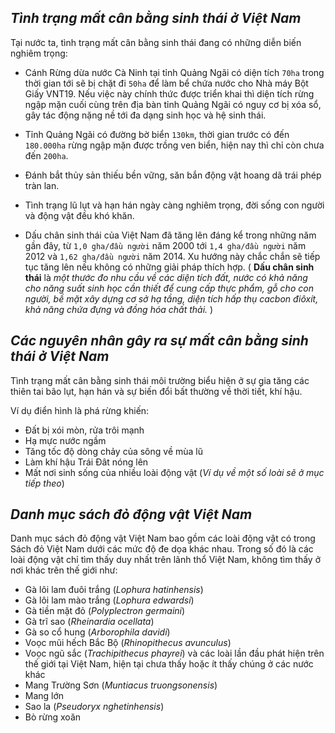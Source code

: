 ## **_Tình trạng mất cân bằng sinh thái ở Việt Nam_**

Tại nước ta, tình trạng mất cân bằng sinh thái đang có những diễn biến nghiêm trọng:

- Cánh Rừng dừa nước Cà Ninh tại tỉnh Quảng Ngãi có diện tích `70ha` trong thời gian tới sẽ bị chặt đi `50ha` để làm bể chứa nước cho Nhà máy Bột Giấy VNT19. Nếu việc này chính thức được triển khai thì diện tích rừng ngập mặn cuối cùng trên địa bàn tỉnh Quảng Ngãi có nguy cơ bị xóa sổ, gây tác động nặng nề tới đa dạng sinh học và hệ sinh thái.

- Tỉnh Quảng Ngãi có đường bờ biển `130km`, thời gian trước có đến `180.000ha` rừng ngập mặn được trồng ven biển, hiện nay thì chỉ còn chưa đến `200ha`.

- Đánh bắt thủy sản thiếu bền vững, săn bắn động vật hoang dã trái phép tràn lan.

- Tình trạng lũ lụt và hạn hán ngày càng nghiêm trọng, đời sống con người và động vật đều khó khăn.

- Dấu chân sinh thái của Việt Nam đã tăng lên đáng kể trong những năm gần đây, từ `1,0 gha/đầu người` năm 2000 tới `1,4 gha/đầu người` năm 2012 và `1,62 gha/đầu người` năm 2014. Xu hướng này chắc chắn sẽ tiếp tục tăng lên nếu không có những giải pháp thích hợp. ( **Dấu chân sinh thái** là *một thước đo nhu cầu về các diện tích đất, nước có khả năng cho năng suất sinh học cần thiết để cung cấp thực phẩm, gỗ cho con người, bề mặt xây dựng cơ sở hạ tầng, diện tích hấp thụ cacbon điôxít, khả năng chứa đựng và đồng hóa chất thải.* )


## **_Các nguyên nhân gây ra sự mất cân bằng sinh thái ở Việt Nam_**

Tình trạng mất cân bằng sinh thái môi trường biểu hiện ở sự gia tăng các thiên tai bão lụt, hạn hán và sự biến đổi bất thường về thời tiết, khí hậu.

Ví dụ điển hình là phá rừng khiến:

- Đất bị xói mòn, rửa trôi mạnh
- Hạ mực nước ngầm
- Tăng tốc độ dòng chảy của sông về mùa lũ
- Làm khí hậu Trái Đât nóng lên
- Mất nơi sinh sống của nhiều loài động vật (*Ví dụ về một số loài sẽ ở mục tiếp theo*)

## **_Danh mục sách đỏ động vật Việt Nam_**

Danh mục sách đỏ động vật Việt Nam bao gồm các loài động vật có trong Sách đỏ Việt Nam dưới các mức độ đe dọa khác nhau. Trong số đó là các loài động vật chỉ tìm thấy duy nhất trên lãnh thổ Việt Nam, không tìm thấy ở nơi khác trên thế giới như:

- Gà lôi lam đuôi trắng (*Lophura hatinhensis*)
- Gà lôi lam mào trắng (*Lophura edwardsi*)
- Gà tiền mặt đỏ (*Polyplectron germaini*)
- Gà trĩ sao (*Rheinardia ocellata*)
- Gà so cổ hung (*Arborophila davidi*)
- Voọc mũi hếch Bắc Bộ (*Rhinopithecus avunculus*)
- Voọc ngũ sắc (*Trachipithecus phayrei*) và các loài lần đầu phát hiện trên thế giới tại Việt Nam, hiện tại chưa thấy hoặc ít thấy chúng ở các nước khác
- Mang Trường Sơn (*Muntiacus truongsonensis*)
- Mang lớn
- Sao la (*Pseudoryx nghetinhensis*)
- Bò rừng xoăn